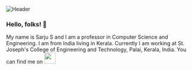 ![Header](https://github.com/sarjus/sarjus/blob/master/readme.png "Header")
### Hello, folks! 👋
My name is Sarju S and I am a professor in Computer Science and Engineering. I am from India living in Kerala. Currently I am working at St. Joseph's College of Engineering and Technology, Palai, Kerala, India. You can find me on <a href="https://www.linkedin.com/in/sarju-s/"><img height="30" src="https://github.com/sarjus/sarjus/blob/master/linkedin.png?raw=true"></a>
<!--
**sarjus/sarjus** is a ✨ _special_ ✨ repository because its `README.md` (this file) appears on your GitHub profile.

Here are some ideas to get you started:

- 🔭 I’m currently working on ...
- 🌱 I’m currently learning ...
- 👯 I’m looking to collaborate on ...
- 🤔 I’m looking for help with ...
- 💬 Ask me about ...
- 📫 How to reach me: ...
- 😄 Pronouns: ...
- ⚡ Fun fact: ...
-->
